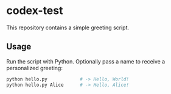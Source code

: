 # codex-test

This repository contains a simple greeting script.

## Usage

Run the script with Python. Optionally pass a name to receive a personalized greeting:

```bash
python hello.py            # -> Hello, World!
python hello.py Alice      # -> Hello, Alice!
```
